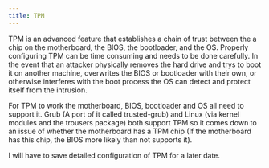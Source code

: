 ```yaml
---
title: TPM
---
```


TPM is an advanced feature that establishes a chain of trust between the a chip
on the motherboard, the BIOS, the bootloader, and the OS. Properly configuring
TPM can be time consuming and needs to be done carefully. In the event that an
attacker physically removes the hard drive and trys to boot it on another
machine, overwrites the BIOS or bootloader with their own, or otherwise
interferes with the boot process the OS can detect and protect itself from the
intrusion.

For TPM to work the motherboard, BIOS, bootloader and OS all need to support
it. Grub (A port of it called trusted-grub) and Linux (via kernel modules and
the trousers package) both support TPM so it comes down to an issue of whether
the motherboard has a TPM chip (If the motherboard has this chip, the BIOS more
likely than not supports it).

I will have to save detailed configuration of TPM for a later date.

